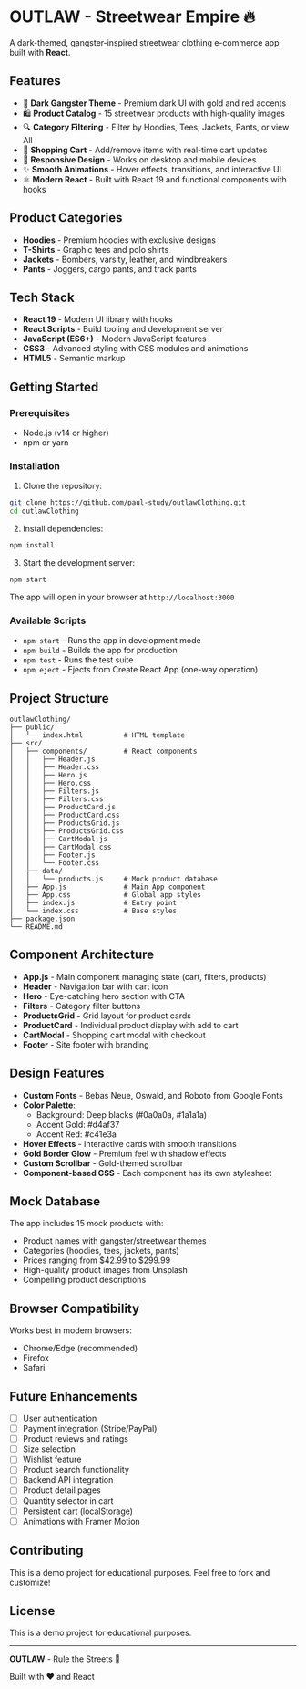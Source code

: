 # OUTLAW - Streetwear Empire 🔥

A dark-themed, gangster-inspired streetwear clothing e-commerce app built with **React**.

## Features

- 🎨 **Dark Gangster Theme** - Premium dark UI with gold and red accents
- 🛍️ **Product Catalog** - 15 streetwear products with high-quality images
- 🔍 **Category Filtering** - Filter by Hoodies, Tees, Jackets, Pants, or view All
- 🛒 **Shopping Cart** - Add/remove items with real-time cart updates
- 📱 **Responsive Design** - Works on desktop and mobile devices
- ✨ **Smooth Animations** - Hover effects, transitions, and interactive UI
- ⚛️ **Modern React** - Built with React 19 and functional components with hooks

## Product Categories

- **Hoodies** - Premium hoodies with exclusive designs
- **T-Shirts** - Graphic tees and polo shirts
- **Jackets** - Bombers, varsity, leather, and windbreakers
- **Pants** - Joggers, cargo pants, and track pants

## Tech Stack

- **React 19** - Modern UI library with hooks
- **React Scripts** - Build tooling and development server
- **JavaScript (ES6+)** - Modern JavaScript features
- **CSS3** - Advanced styling with CSS modules and animations
- **HTML5** - Semantic markup

## Getting Started

### Prerequisites

- Node.js (v14 or higher)
- npm or yarn

### Installation

1. Clone the repository:
```bash
git clone https://github.com/paul-study/outlawClothing.git
cd outlawClothing
```

2. Install dependencies:
```bash
npm install
```

3. Start the development server:
```bash
npm start
```

The app will open in your browser at `http://localhost:3000`

### Available Scripts

- `npm start` - Runs the app in development mode
- `npm build` - Builds the app for production
- `npm test` - Runs the test suite
- `npm eject` - Ejects from Create React App (one-way operation)

## Project Structure

```
outlawClothing/
├── public/
│   └── index.html          # HTML template
├── src/
│   ├── components/         # React components
│   │   ├── Header.js
│   │   ├── Header.css
│   │   ├── Hero.js
│   │   ├── Hero.css
│   │   ├── Filters.js
│   │   ├── Filters.css
│   │   ├── ProductCard.js
│   │   ├── ProductCard.css
│   │   ├── ProductsGrid.js
│   │   ├── ProductsGrid.css
│   │   ├── CartModal.js
│   │   ├── CartModal.css
│   │   ├── Footer.js
│   │   └── Footer.css
│   ├── data/
│   │   └── products.js     # Mock product database
│   ├── App.js              # Main App component
│   ├── App.css             # Global app styles
│   ├── index.js            # Entry point
│   └── index.css           # Base styles
├── package.json
└── README.md
```

## Component Architecture

- **App.js** - Main component managing state (cart, filters, products)
- **Header** - Navigation bar with cart icon
- **Hero** - Eye-catching hero section with CTA
- **Filters** - Category filter buttons
- **ProductsGrid** - Grid layout for product cards
- **ProductCard** - Individual product display with add to cart
- **CartModal** - Shopping cart modal with checkout
- **Footer** - Site footer with branding

## Design Features

- **Custom Fonts** - Bebas Neue, Oswald, and Roboto from Google Fonts
- **Color Palette**:
  - Background: Deep blacks (#0a0a0a, #1a1a1a)
  - Accent Gold: #d4af37
  - Accent Red: #c41e3a
- **Hover Effects** - Interactive cards with smooth transitions
- **Gold Border Glow** - Premium feel with shadow effects
- **Custom Scrollbar** - Gold-themed scrollbar
- **Component-based CSS** - Each component has its own stylesheet

## Mock Database

The app includes 15 mock products with:
- Product names with gangster/streetwear themes
- Categories (hoodies, tees, jackets, pants)
- Prices ranging from $42.99 to $299.99
- High-quality product images from Unsplash
- Compelling product descriptions

## Browser Compatibility

Works best in modern browsers:
- Chrome/Edge (recommended)
- Firefox
- Safari

## Future Enhancements

- [ ] User authentication
- [ ] Payment integration (Stripe/PayPal)
- [ ] Product reviews and ratings
- [ ] Size selection
- [ ] Wishlist feature
- [ ] Product search functionality
- [ ] Backend API integration
- [ ] Product detail pages
- [ ] Quantity selector in cart
- [ ] Persistent cart (localStorage)
- [ ] Animations with Framer Motion

## Contributing

This is a demo project for educational purposes. Feel free to fork and customize!

## License

This is a demo project for educational purposes.

---

**OUTLAW** - Rule the Streets 👑

Built with ❤️ and React